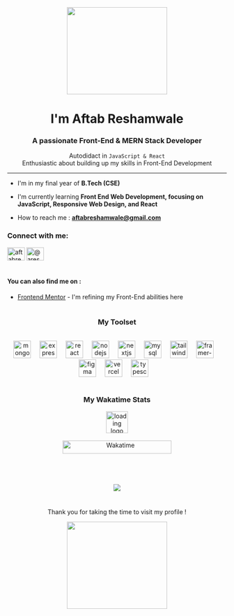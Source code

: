 <div align="center">
  <img  width="230" height="200"src="https://media1.tenor.com/m/34qNY2r67PgAAAAC/hi-hi-there.gif"/>
</div>


<div align="center">
  
<h1 align="center">I'm Aftab Reshamwale </h1>
<h3 align="center">A passionate Front-End & MERN Stack Developer</h3>


Autodidact in `JavaScript & React` <br/>Enthusiastic about building up my skills in Front-End Development <br/>
</div>

----------------------------------------------------


- I'm in my final year of **B.Tech (CSE)**

- I'm currently learning **Front End Web Development, focusing on JavaScript, Responsive Web Design, and React**

- How to reach me : **aftabreshamwale@gmail.com**


<h3 align="left">Connect with me:</h3>
<p align="left">
<a href="https://linkedin.com/in/aftabreshamwale" target="blank"><img align="center" src="https://raw.githubusercontent.com/rahuldkjain/github-profile-readme-generator/master/src/images/icons/Social/linked-in-alt.svg" alt="aftabreshamwale" height="30" width="40" /></a>
<a href="https://twitter.com/@areshamwale" target="blank"><img align="center" src="https://raw.githubusercontent.com/rahuldkjain/github-profile-readme-generator/master/src/images/icons/Social/twitter.svg" alt="@areshamwale" height="30" width="40" /></a>
</p>


#
  
#### You can also find me on :
- [Frontend Mentor](https://www.frontendmentor.io/profile/Aftab1112) - I'm refining my Front-End abilities here


#

<div align="center">
  
### My Toolset

<br/>
  <img src="https://skillicons.dev/icons?i=mongodb" height="40" alt="mongodb logo"  />
  <img width="12" />
  <img src="https://skillicons.dev/icons?i=express" height="40" alt="express logo"  />
  <img width="12" />
  <img src="https://skillicons.dev/icons?i=react" height="40" alt="react logo"  />
  <img width="12" />
  <img src="https://skillicons.dev/icons?i=nodejs" height="40" alt="nodejs logo"  />
  <img width="12" />
  <img src="https://skillicons.dev/icons?i=nextjs" height="40" alt="nextjs logo"  />
  <img width="12" />
  <img src="https://skillicons.dev/icons?i=mysql" height="40" alt="mysql logo"  />
  <img width="12" />
  <img src="https://skillicons.dev/icons?i=tailwind" height="40" alt="tailwind logo"  />
  <img width="12" />
  <img src="https://framerusercontent.com/images/48ha9ZR9oZQGQ6gZ8YUfElP3T0A.png" height="40" alt="framer-motion logo"  />
  <img width="12" />
  <img src="https://skillicons.dev/icons?i=figma" height="40" alt="figma logo"  />
  <img width="12" />
  <img src="https://skillicons.dev/icons?i=vercel" height="40" alt="vercel logo"  />
  <img width="12" />
  <img src="https://skillicons.dev/icons?i=typescript" height="40" alt="typescript logo"  />
  <img width="12" />
</div>

#

<div align="center">

### My Wakatime Stats


<img src="https://cdn-icons-gif.flaticon.com/8722/8722702.gif" height="50" alt="loading logo"  />

</br>
</br>

<a href="https://wakatime.com/@018d5f86-e777-46c5-9e32-bccbe9d7746c">
  <img src="https://wakatime.com/badge/user/018d5f86-e777-46c5-9e32-bccbe9d7746c.svg" alt="Wakatime" width="250" height="30">
</a>


</div>

#
</br>

<div align="center">
  
![](https://github-readme-stats.vercel.app/api/top-langs/?username=aftab1112&theme=tokyonight&hide_border=false&langs_count=4&include_all_commits=false&count_private=true&layout=compact)

</div>


#

<p align="center">Thank you for taking the time to visit my profile !</p>
<div align="center">
  <img width="230" height="200" src="https://media1.tenor.com/m/TF830aDclLsAAAAC/adi%C3%B3s.gif" />
</div>
